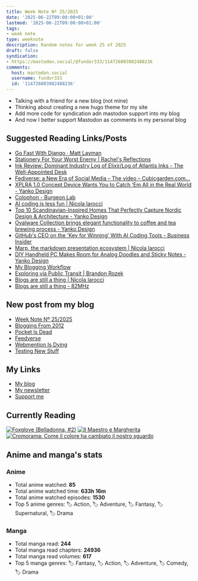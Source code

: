```yaml
---
title: Week Note Nº 25/2025
date: '2025-06-22T09:00:00+01:00'
lastmod: '2025-06-22T09:00:00+01:00'
tags:
- week note
type: weeknote
description: Random notes for week 25 of 2025
draft: false
syndication:
- https://mastodon.social/@fundor333/114726003982488236
comments:
  host: mastodon.social
  username: fundor333
  id: '114726003982488236'
---
```


- Talking with a friend for a new blog (not mine)
- Thinking about creating a new hugo theme for my site
- Add more code for syndication adn mastodon support into my blog
- And now I better support Mastodon as comments in my personal blog

## Suggested Reading Links/Posts
- [Go Fast With Django · Matt Layman](https://www.mattlayman.com/understand-django/go-fast/?utm_source=fundor333.com)
- [Stationery For Your Worst Enemy | Rachel's Reflections](https://racheldelafuente.com/blog/stationery-worst-enemy/?utm_source=fundor333.com)
- [Ink Review: Dominant Industry Log of Elixir/Log of Atlantis Inks - The Well-Appointed Desk](https://www.wellappointeddesk.com/2025/06/ink-review-dominant-industry-log-of-elixir-log-of-atlantis-inks/?utm_source=fundor333.com)
- [Fediverse: a New Era of Social Media – The video – Cubicgarden.com…](https://cubicgarden.com/2025/06/15/fediverse-a-new-era-of-social-media-the-video/?utm_source=fundor333.com)
- [XPLRA 1.0 Concept Device Wants You to Catch ‘Em All in the Real World - Yanko Design](https://www.yankodesign.com/2025/06/19/xplra-1-0-concept-device-wants-you-to-catch-em-all-in-the-real-world/?utm_source=fundor333.com)
- [Colophon - Burgeon Lab](https://www.burgeonlab.com/colophon/?utm_source=fundor333.com)
- [AI coding is less fun | Nicola Iarocci](https://nicolaiarocci.com/ai-coding-is-less-fun/?utm_source=fundor333.com)
- [Top 10 Scandinavian-Inspired Homes That Perfectly Capture Nordic Design & Architecture - Yanko Design](https://www.yankodesign.com/2025/06/18/top-10-scandinavian-inspired-homes-that-perfectly-capture-nordic-design-architecture/?utm_source=fundor333.com)
- [Ovalware Collection brings elegant functionality to coffee and tea brewing process - Yanko Design](https://www.yankodesign.com/2025/06/18/ovalware-collection-brings-elegant-functionality-to-coffee-and-tea-brewing-process/?utm_source=fundor333.com)
- [GitHub's CEO on the 'Key for Winning' With AI Coding Tools - Business Insider](https://www.businessinsider.com/github-ceo-key-for-winning-ai-coding-tools-for-developers-2025-6?utm_source=fundor333.com)
- [Marp, the markdown presentation ecosystem | Nicola Iarocci](https://nicolaiarocci.com/marp-the-markdown-presentation-ecosystem/?utm_source=fundor333.com)
- [DIY Handheld PC Makes Room for Analog Doodles and Sticky Notes - Yanko Design](https://www.yankodesign.com/2025/05/09/diy-handheld-pc-makes-room-for-analog-doodles-and-sticky-notes/?utm_source=fundor333.com)
- [My Blogging Workflow](https://mtwb.blog/my-blogging-workflow/?utm_source=fundor333.com)
- [Exploring via Public Transit | Brandon Rozek](https://brandonrozek.com/blog/exploring-via-public-transit/?utm_source=fundor333.com)
- [Blogs are still a thing | Nicola Iarocci](https://nicolaiarocci.com/blogs-are-still-a-thing/?utm_source=fundor333.com)
- [Blogs are still a thing - 82MHz](https://82mhz.net/posts/2025/06/blogs-are-still-a-thing/?utm_source=fundor333.com)
## New post from my blog
- [Week Note Nº 25/2025](https://fundor333.com/weeknotes/2025/25/?utm_source=fundor333.com)
- [Blogging From 2012](https://fundor333.com/micro/2025/06/blogging-from-2012/?utm_source=fundor333.com)
- [Pocket Is Dead](https://fundor333.com/micro/2025/06/pocket-is-dead/?utm_source=fundor333.com)
- [Feedverse](https://fundor333.com/micro/2025/06/feedverse/?utm_source=fundor333.com)
- [Webmention Is Dying](https://fundor333.com/micro/2025/06/webmention-is-dying-/?utm_source=fundor333.com)
- [Testing New Stuff](https://fundor333.com/micro/2025/06/testing-new-stuff/?utm_source=fundor333.com)

## My Links
- [My blog](https://www.fundor333.com)
- [My newsletter](https://newsletter.digitaltearoom.com)
- [Support me](https://ko-fi.com/fundor333)

## Currently Reading
[![Foxglove (Belladonna, #2)](https://i.gr-assets.com/images/S/compressed.photo.goodreads.com/books/1714663422l/211170617._SX98_.jpg)](https://www.goodreads.com/review/show/7583111149?utm_medium=api&utm_source=rss) [![Il Maestro e Margherita](https://i.gr-assets.com/images/S/compressed.photo.goodreads.com/books/1449182290l/28095021._SX98_.jpg)](https://www.goodreads.com/review/show/7613476820?utm_medium=api&utm_source=rss) [![Cromorama: Come il colore ha cambiato il nostro sguardo](https://i.gr-assets.com/images/S/compressed.photo.goodreads.com/books/1505808761l/36266532._SX98_.jpg)](https://www.goodreads.com/review/show/5993206761?utm_medium=api&utm_source=rss)

## Anime and manga's stats

### **Anime**
- Total anime watched: **85**
- Total anime watched time: **633h 16m**
- Total anime watched episodes: **1530**
- Top 5 anime genres: 🏷️ Action, 🏷️ Adventure, 🏷️ Fantasy, 🏷️ Supernatural, 🏷️ Drama

### **Manga**
- Total manga read: **244**
- Total manga read chapters: **24936**
- Total manga read volumes: **617**
- Top 5 manga genres: 🏷️ Fantasy, 🏷️ Action, 🏷️ Adventure, 🏷️ Comedy, 🏷️ Drama
